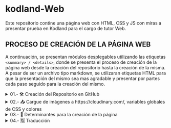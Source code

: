 # kodland-Web
Este repositorio contine una página web con HTML, CSS y JS con miras a presentar prueba en Kodland para el cargo de tutor Web. 


<h2>PROCESO DE CREACIÓN DE LA PÁGINA WEB</h2>
<p>A continuación, se presentan módulos desplegables utilizando las etiquetas <code>&lt;summary&gt; / &lt;details&gt;</code>, donde se presenta el proceso de creación de la página web desde la creación del repositorio hasta la creación de la misma.
A pesar de ser un archivo tipo markdown, se utilizaran etiquetas HTML para que la presentación del mismo sea mas agradable y presentar por partes cada paso seguido para la creación del mismo.</p>

<details>
<summary> 01.- 🛠 Creación del Repositorio en GitHub </summary>

1. Se se inicializa el repositorio en [GitHub](https://github.com/devpsicoamgg/kodland-Web).  
2. Se ingresó el nombre del repositorio el cual fue bautizado como: `kodland-Web`.  
3. Se marca como **Public** por temas de accesibilidad accesible para los evaluadores de Kodland.  
4. Se inició con la plantilla de `README.md` dada por [GitHub](https://github.com/devpsicoamgg/kodland-Web/blob/main/README.md) y en la cual se agregaba la descripción del proyecto, así como la [licencia_tipo-MIT](https://github.com/devpsicoamgg/kodland-Web/blob/main/LICENSE). 
5. Se crea la estructura del proyecto en mi pc 💻, creando la carpeta `Frontend`, con los archivos `index.html` y `styles.css`.  
6. Se abre terminal bash en la carpeta raíz del proyecto y usando el comando <code>git clone https://github.com/devpsicoamgg/kodland-Web.git </code> se vincula. 
7. Se crea la estructura del proyecto en mi pc 💻, creando las carpeta `Frontend` (con los archivos `index.html` y `styles.css`), y la carpeta `creationResources` (donde se almacenaran imágenes de proceso de construcción del proyecto).
8. Se abre la terminal integrada de VSC y con el comando <code>ctrl + ñ</code>. 
9. Se agregan todos los archivos a git con el comando <code>git add .</code>.
10. Se realiza el primer commit <code>git commit -m "First push: added index.html, styles.css, modified README.md and folders creationResources and frontend"</code>
11. Se pushea por medio del comando <code>git push origin main</code>.
</details>

<details>
<summary> 02.- 📤 Cargue de imágenes  a https://cloudinary.com/, variables globales de CSS y colores</summary>

1. Se accede a la cuenta de `cloudinary` para el cargue de imágenes que se utilizaran en el proyecto.
2. Se cargan las imágenes para el uso en el proyecto. 
3. las direcciones obtenidas son: 
- **a. Fondo principal en rojo --bg-red:** https://res.cloudinary.com/dt1aacjqj/image/upload/v1739683800/background2_sv2a6u.png  
- **b. Fondo principal en rosa --bg-pink:** https://res.cloudinary.com/dt1aacjqj/image/upload/v1739683798/background_w21x4k.pn
- **c. Imagen de producto redonda --product-round-img:** https://res.cloudinary.com/dt1aacjqj/image/upload/v1739683799/round_xfhblw.png  
- **d. Imagen final mano niño/a --child-hand-img:** https://res.cloudinary.com/dt1aacjqj/image/upload/v1739683799/photo_k4pcy4.jpg  
- **e. Imagen de producto cuadrada --product-square-img:** https://res.cloudinary.com/dt1aacjqj/image/upload/v1739683798/square_lcpl4z.png  
- **f. Imagen de producto Among Us --product-amongus-img:** https://res.cloudinary.com/dt1aacjqj/image/upload/v1739683798/amongus_ahodxs.png  
- **g. Imagen circulo naranja oscuro --circle-orange:** https://res.cloudinary.com/dt1aacjqj/image/upload/v1739683798/bg-grid2_cieqgd.png  
- **h. Imagen circulo rosa --circle-pink:** https://res.cloudinary.com/dt1aacjqj/image/upload/v1739683798/bg-grid_qmnhcd.png
4. Se obtienen los RGB de colores del recuadro del "header" el de "productos" y fondo principal en rojo obteniendo con el cuentagotas de paint los valores: 
- `rgb(255, 191, 105)`-`#ffbf69;` - header. 
- `rgb(203, 243, 240)`-`#cbf3f0` - productos. 
- `rgb(252, 46, 32)`-`#fc2e20;` - img color rojo . 
5. Se actualizan el archivo `styles.css`, creando variables que están disponibles globalmente para las los colores obtenidos así. 
```
:root {
  --color-header-bg-color: #ffbf69;
  --product-box-bg-color: #cbf3f0;
  --color-red: #fc2e20;
}
```
- Se agregan estos pantallazos de la obtención a la carpeta creationResources así: 
<div align="center">
  <img src="creationResources\colorCuentaGotas1.PNG" alt="Obtención del color #ffbf69 del header" width="400">
  <img src="creationResources/colorCuentaGotas2.PNG" alt="Obtención del color #cbf3f0 del recuadro de productos" width="400">
  <img src="creationResources/colorCuentaGotas3.PNG" alt="Obtención del color #fc2e20 de imagen anexa" width="400">
</div>  
</details>

<details>
<summary> 03.- 🤔 Determinantes para la creación de la página </summary>
<p>Teniendo como referente los estándares señalados en el archivo: 
<a href="https://docs.google.com/document/d/13Cgg9-YRnDmsapwbVPKHjwK7v8ADk3FqlABR1GpUJ7A/edit?tab=t.0" target="_blank">
WEB_Practical_task_for_the_tutor</a>. Se considera como relevante para la creación de la página con estos aspectos:
</p>

1. Combinación de Grid y Flexbox: 
- **Grid** para las estructuras principales, layouts como header, sección principal, productos y footer.
- **Flexbox** distribuir elementos en las secciones.
2. Diseño Responsivo: 
- **Responsive Design** se trabajará con media queries.
3. Integración de JavaScript: 
- **JavaScript** Se integrará JS para ventanas modales, menu hamburguesa.
4. Modularización como estrategia de código limpio y escalable: 
- **Codigo modularizado** se presentará el código modularizado en archivos para el JS, HTML, y CSS como ejercicio de buena practica, limpio y escalable.
</details>


<details>
<summary> 04.- 🈯 Traducción </summary>
<p>Teniendo como referente la página modelo que está en ruso, se utilizó el servicio de 
<a href="https://translate.google.com/?sl=auto&tl=es&op=images" target="_blank">Google Translate</a> 
para la traducción de la imagen obteniendo que la traducción se muestra así:</p>
<div align="center">
    <img src="creationResources/example.png" alt="Página traducida" width="200" style="max-width: 100%; height: auto;">
</div>

<code>
&lt;header&gt;
  NO_PUPYRKA.RU - Acerca de HAC - Descuentos - CONTACTO
&lt;/header&gt; <br><br>
&lt;section class="hero"&gt;
  ¡POPLO! - ¡El mejor juguete antiestrés es el plástico de burbujas sin fin! - COMPRAR
&lt;/section&gt; <br><br>
&lt;section class="info"&gt;
  ¿Qué es Pop it? - Pop it se traduce literalmente como "reventarlo". Se trata de un juego infantil cuyo proceso puede compararse con el de reventar un plástico de burbujas...
&lt;/section&gt; <br><br>
&lt;section class="products"&gt;
  ¡Elige tu Pop-It! - Cuadrado multicolor - COMPRAR - Entre nosotros, mármol - COMPRAR - Redonda multicolor - COMPRAR
&lt;/section&gt; <br><br>
&lt;section class="rules"&gt;
  Reglas del juego - Los jugadores se turnan para presionar los granos...
&lt;/section&gt; <br><br>
&lt;footer&gt;
  NO_PUPYRKA.RU - Métodos de pago - Entrega - Al por mayor - Contactos
&lt;/footer&gt; <br><br>
</br>
</code>

**Nota** Teniendo en cuenta que NO_PUPYRKA.RU aparenta ser un link por su terminación .RU este se omitirá en este diseño
</details>